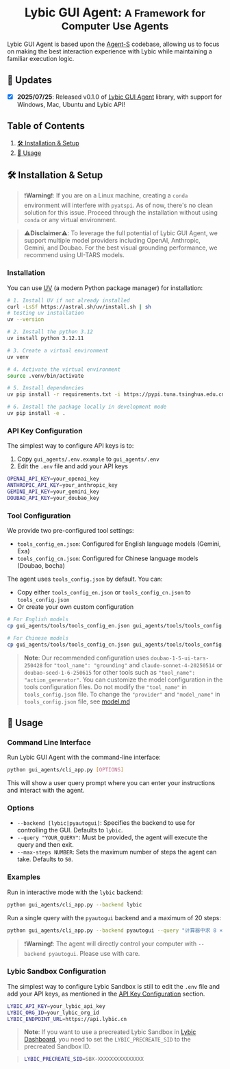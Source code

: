 <h1 align="center">
  Lybic GUI Agent:
  <small>A Framework for Computer Use Agents</small>
</h1>

Lybic GUI Agent is based upon the [Agent-S](https://github.com/simular-ai/Agent-S) codebase, allowing us to focus on making the best interaction experience with Lybic while maintaining a familiar execution logic.

## 🥳 Updates
- [x] **2025/07/25**: Released v0.1.0 of [Lybic GUI Agent](https://git.flam.dev/lybic/agent/lybicguiagents) library, with support for Windows, Mac, Ubuntu and Lybic API!

## Table of Contents

1. [🛠️ Installation & Setup](#%EF%B8%8F-installation--setup) 
2. [🚀 Usage](#-usage)

## 🛠️ Installation & Setup

> ❗**Warning**❗: If you are on a Linux machine, creating a `conda` environment will interfere with `pyatspi`. As of now, there's no clean solution for this issue. Proceed through the installation without using `conda` or any virtual environment.

> ⚠️**Disclaimer**⚠️: To leverage the full potential of Lybic GUI Agent, we support multiple model providers including OpenAI, Anthropic, Gemini, and Doubao. For the best visual grounding performance, we recommend using UI-TARS models.

### Installation

You can use [UV](https://docs.astral.sh/uv/getting-started/installation/) (a modern Python package manager)  for installation:

```bash
# 1. Install UV if not already installed
curl -LsSf https://astral.sh/uv/install.sh | sh
# testing uv installation
uv --version

# 2. Install the python 3.12
uv install python 3.12.11

# 3. Create a virtual environment
uv venv

# 4. Activate the virtual environment
source .venv/bin/activate

# 5. Install dependencies
uv pip install -r requirements.txt -i https://pypi.tuna.tsinghua.edu.cn/simple

# 6. Install the package locally in development mode
uv pip install -e .
```

### API Key Configuration

The simplest way to configure API keys is to:

1. Copy `gui_agents/.env.example` to `gui_agents/.env`
2. Edit the `.env` file and add your API keys

```bash
OPENAI_API_KEY=your_openai_key
ANTHROPIC_API_KEY=your_anthropic_key
GEMINI_API_KEY=your_gemini_key
DOUBAO_API_KEY=your_doubao_key
```

### Tool Configuration

We provide two pre-configured tool settings:

- `tools_config_en.json`: Configured for English language models (Gemini, Exa)
- `tools_config_cn.json`: Configured for Chinese language models (Doubao, bocha)

The agent uses `tools_config.json` by default. You can:

- Copy either `tools_config_en.json` or `tools_config_cn.json` to `tools_config.json`
- Or create your own custom configuration

```bash
# For English models
cp gui_agents/tools/tools_config_en.json gui_agents/tools/tools_config.json

# For Chinese models
cp gui_agents/tools/tools_config_cn.json gui_agents/tools/tools_config.json
```

> **Note**: Our recommended configuration uses `doubao-1-5-ui-tars-250428` for `"tool_name": "grounding"` and `claude-sonnet-4-20250514` or `doubao-seed-1-6-250615` for other tools such as `"tool_name": "action_generator"`. You can customize the model configuration in the tools configuration files. Do not modify the `"tool_name"` in `tools_config.json` file. To change the `"provider"` and `"model_name"` in `tools_config.json` file, see [model.md](gui_agents/tools/model.md)

## 🚀 Usage

### Command Line Interface

Run Lybic GUI Agent with the command-line interface:

```sh
python gui_agents/cli_app.py [OPTIONS]
```

This will show a user query prompt where you can enter your instructions and interact with the agent.

### Options

- `--backend [lybic|pyautogui]`: Specifies the backend to use for controlling the GUI. Defaults to `lybic`.
- `--query "YOUR_QUERY"`: Must be provided, the agent will execute the query and then exit. 
- `--max-steps NUMBER`: Sets the maximum number of steps the agent can take. Defaults to `50`.

### Examples

Run in interactive mode with the `lybic` backend:
```sh
python gui_agents/cli_app.py --backend lybic
```

Run a single query with the `pyautogui` backend and a maximum of 20 steps:
```sh
python gui_agents/cli_app.py --backend pyautogui --query "计算器中求 8 × 7 的结果" --max-steps 20
```

> ❗**Warning**❗: The agent will directly control your computer with `--backend pyautogui`. Please use with care.

### Lybic Sandbox Configuration

The simplest way to configure Lybic Sandbox is still to edit the `.env` file and add your API keys, as mentioned in the [API Key Configuration](#api-key-configuration) section.


```bash
LYBIC_API_KEY=your_lybic_api_key
LYBIC_ORG_ID=your_lybic_org_id
LYBIC_ENDPOINT_URL=https://api.lybic.cn
```

> **Note**: If you want to use a precreated Lybic Sandbox in [Lybic Dashboard](https://dashboard.lybic.cn/orgs/agent-dev/sandboxes), you need to set the `LYBIC_PRECREATE_SID` to the precreated Sandbox ID.

> 
> ```bash
> LYBIC_PRECREATE_SID=SBX-XXXXXXXXXXXXXXX
> ```
